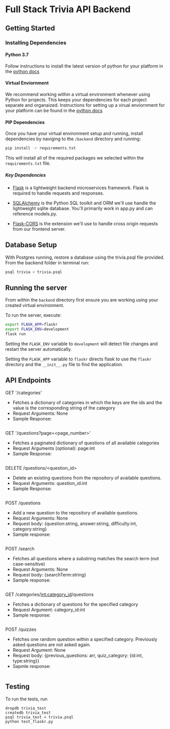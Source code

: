 # Full Stack Trivia API Backend

## Getting Started

### Installing Dependencies

#### Python 3.7

Follow instructions to install the latest version of python for your platform in the [python docs](https://docs.python.org/3/using/unix.html#getting-and-installing-the-latest-version-of-python)

#### Virtual Enviornment

We recommend working within a virtual environment whenever using Python for projects. This keeps your dependencies for each project separate and organaized. Instructions for setting up a virual enviornment for your platform can be found in the [python docs](https://packaging.python.org/guides/installing-using-pip-and-virtual-environments/)

#### PIP Dependencies

Once you have your virtual environment setup and running, install dependencies by naviging to the `/backend` directory and running:

```bash
pip install -r requirements.txt
```

This will install all of the required packages we selected within the `requirements.txt` file.

##### Key Dependencies

- [Flask](http://flask.pocoo.org/)  is a lightweight backend microservices framework. Flask is required to handle requests and responses.

- [SQLAlchemy](https://www.sqlalchemy.org/) is the Python SQL toolkit and ORM we'll use handle the lightweight sqlite database. You'll primarily work in app.py and can reference models.py. 

- [Flask-CORS](https://flask-cors.readthedocs.io/en/latest/#) is the extension we'll use to handle cross origin requests from our frontend server. 

## Database Setup
With Postgres running, restore a database using the trivia.psql file provided. From the backend folder in terminal run:
```bash
psql trivia < trivia.psql
```

## Running the server

From within the `backend` directory first ensure you are working using your created virtual environment.

To run the server, execute:

```bash
export FLASK_APP=flaskr
export FLASK_ENV=development
flask run
```

Setting the `FLASK_ENV` variable to `development` will detect file changes and restart the server automatically.

Setting the `FLASK_APP` variable to `flaskr` directs flask to use the `flaskr` directory and the `__init__.py` file to find the application. 


## API Endpoints

GET '/categories'
- Fetches a dictionary of categories in which the keys are the ids and the value is the corresponding string of the category
- Request Arguments: None
- Sample Response:
```

```

GET '/questions?page=<page_number>'
- Fetches a paginated dictionary of questions of all available categories
- Request Arguments (optional): page:int
- Sample Response:

```

```

DELETE /questions/<question_id> 
- Delete an existing questions from the repository of available questions.
- Request Arguments: question_id:int
- Sample Response:

```

```

POST /questions 
- Add a new question to the repository of available questions.
- Request Arguments: None
- Request body: {question:string, answer:string, difficulty:int, category:string}
- Sample response:

```

```

POST /search 
- Fetches all questions where a substring matches the search term (not case-sensitive)
- Request Arguments: None
- Request body: {searchTerm:string}
- Sample response:

```

```


GET /categories/<int:category_id>/questions 
- Fetches a dictionary of questions for the specified category
- Request Argument: category_id:int
- Sample response:

```

```

POST /quizzes 
- Fetches one random question within a specified category. Previously asked questions are not asked again.
- Request Argument: None
- Request body: {previous_questions: arr, quiz_category: {id:int, type:string}}
- Sapmle response:

```

```

## Testing
To run the tests, run
```
dropdb trivia_test
createdb trivia_test
psql trivia_test < trivia.psql
python test_flaskr.py
```